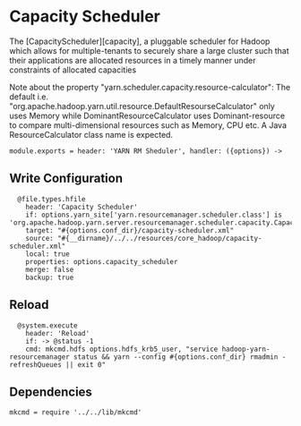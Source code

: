 

# Capacity Scheduler

The [CapacityScheduler][capacity], a pluggable scheduler for Hadoop which allows for
multiple-tenants to securely share a large cluster such that their applications
are allocated resources in a timely manner under constraints of allocated
capacities

Note about the property "yarn.scheduler.capacity.resource-calculator": The
default i.e. "org.apache.hadoop.yarn.util.resource.DefaultResourseCalculator"
only uses Memory while DominantResourceCalculator uses Dominant-resource to
compare multi-dimensional resources such as Memory, CPU etc. A Java
ResourceCalculator class name is expected.

    module.exports = header: 'YARN RM Sheduler', handler: ({options}) ->

## Write Configuration

      @file.types.hfile
        header: 'Capacity Scheduler'
        if: options.yarn_site['yarn.resourcemanager.scheduler.class'] is 'org.apache.hadoop.yarn.server.resourcemanager.scheduler.capacity.CapacityScheduler'
        target: "#{options.conf_dir}/capacity-scheduler.xml"
        source: "#{__dirname}/../../resources/core_hadoop/capacity-scheduler.xml"
        local: true
        properties: options.capacity_scheduler
        merge: false
        backup: true

## Reload

      @system.execute
        header: 'Reload'
        if: -> @status -1
        cmd: mkcmd.hdfs options.hdfs_krb5_user, "service hadoop-yarn-resourcemanager status && yarn --config #{options.conf_dir} rmadmin -refreshQueues || exit 0"


## Dependencies

    mkcmd = require '../../lib/mkcmd'
